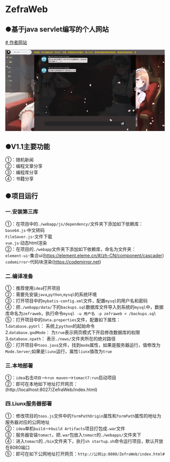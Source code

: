 # ZefraWeb
## ●基于java servlet编写的个人网站    
[# 作者网站](http://121.37.142.104:8080/ZefraWeb/index.html#)    

![](https://github.com/YSPplayer/ZefraWeb/blob/main/temp.jpg)

## ●V1.1主要功能
①：随机新闻    
②：编程文章分享    
③：编程库分享    
④：书籍分享

## ●项目运行
### 一.安装第三库
①：在项目中的`./webapp/js/dependency/`文件夹下添加如下依赖库：    
`base64.js`·中文转码    
`FileSaver.js`-文件下载    
`vue.js`·动态html渲染    
②：在项目的`./webapp`文件夹下添加如下依赖库，命名为文件夹：    
`element-ui`-集合ui(https://element.eleme.cn/#/zh-CN/component/cascader)    
`codemirror`-代码块渲染(https://codemirror.net)    

### 二.编译准备
①：推荐使用`idea`打开项目    
②：需要先安装`java`,`python`,`mysql`的系统环境    
③：打开项目中的`mybatis-config.xml`文件，配置`mysql`的用户名和密码    
④：把`./webapp/data/`下的`backups.sql`数据库文件导入到系统的`mysql`中，数据库命名为`zefraweb`，执行命令`mysql -u 用户名 -p zefraweb < /backups.sql`    
⑤：打开项目中的`data.properties`文件，配置如下属性：    
1.`database.pyUrl`： 系统上`python`的起始命令    
2.`database.godMode`： 为`true`表示网页模式下开启修改数据库的权限    
3.`database.npath`： 表示`./news/`文件夹所在的绝对路径    
⑥：打开项目中`toos.java`文件，找到`mode`属性，如果是服务器运行，值修改为`Mode.Server`;如果是`liunx`运行，属性`liunx`值改为`true`    

### 三.本地部署
①：`idea`右击`项目`—>`run maven`—>`tomact7:run`启动项目    
②：即可在本地如下地址打开网页：(http://localhost:8027/ZefraWeb/index.html)    

### 四.Liunx服务器部署
①：修改项目的`toos.js`文件中的`formPathOrigin`属性和`formPath`属性的地址为服务器对应的公网地址    
②：`idea`单机`build`—>`build Artifacts`项目打包成`.war`文件    
③：服务器安装`tomact`，把`.war`包放入`tomact`的`./webapps/`文件夹下        
④：进入`tomact`的`./bin`文件夹下，执行`sh startup.sh`命令运行项目，默认开放在8080端口    
⑤：即可在如下公网地址打开网页：`http://公网ip:8080/ZefraWeb/index.html#`

